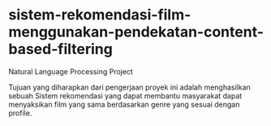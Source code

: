 # sistem-rekomendasi-film-menggunakan-pendekatan-content-based-filtering
Natural Language Processing Project

Tujuan yang diharapkan dari pengerjaan proyek ini adalah menghasilkan sebuah Sistem rekomendasi yang dapat membantu masyarakat dapat menyaksikan film yang sama berdasarkan genre yang sesuai dengan profile. 
